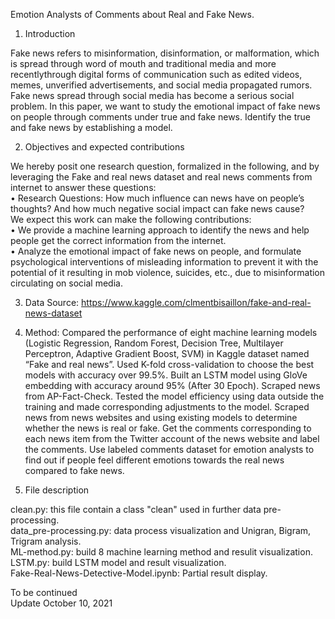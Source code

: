 Emotion Analysts of Comments about Real and Fake News.

1. Introduction

Fake news refers to misinformation, disinformation, or malformation, which is spread through word of mouth and traditional media and more recentlythrough digital forms of communication such as edited videos, memes, unverified advertisements, and social media propagated rumors. Fake news spread through social media has become a serious social problem. In this paper, we want to study the emotional impact of fake news on people through comments under true and fake news. Identify the true and fake news by establishing a model.


2. Objectives and expected contributions

We hereby posit one research question, formalized in the following, and by leveraging the Fake and real news dataset and real news comments from internet to answer these questions: \
• Research Questions: How much influence can news have on people’s thoughts? And how much negative social impact can fake news cause? \
We expect this work can make the following contributions: \
• We provide a machine learning approach to identify the news and help people get the correct information from the internet. \
• Analyze the emotional impact of fake news on people, and formulate psychological interventions of misleading information to prevent it with the potential of it resulting in mob violence, suicides, etc., due to misinformation circulating on social media. 


3. Data Source: https://www.kaggle.com/clmentbisaillon/fake-and-real-news-dataset


4. Method: Compared the performance of eight machine learning models (Logistic Regression, Random Forest, Decision Tree, Multilayer Perceptron, Adaptive Gradient Boost, SVM) in Kaggle dataset named “Fake and real news”. Used K-fold cross-validation to choose the best models with accuracy over 99.5%.  Built an LSTM model using GloVe embedding with accuracy around 95% (After 30 Epoch). Scraped news from AP-Fact-Check. Tested the model efficiency using data outside the training and made corresponding adjustments to the model. Scraped news from news websites and using existing models to determine whether the news is real or fake. Get the comments corresponding to each news item from the Twitter account of the news website and label the comments. Use labeled comments dataset for emotion analysts to find out if people feel different emotions towards the real news compared to fake news. 


5. File description 

clean.py: this file contain a class "clean" used in further data pre-processing. \
data_pre-processing.py: data process visualization and Unigran, Bigram, Trigram analysis. \
ML-method.py: build 8 machine learning method and resulit visualization. \
LSTM.py: build LSTM model and result visualization. \
Fake-Real-News-Detective-Model.ipynb: Partial result display.



To be continued \
Update October 10, 2021

